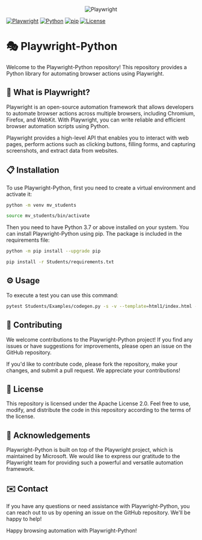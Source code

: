 <p align="center">
  <img alt="Playwright" src="https://ewig5qf9cgn.exactdn.com/wp-content/uploads/2022/08/Playwright_logo_long-768x155.png">
</p>

[![Playwright](https://img.shields.io/badge/Playwright-1.34.0-blue.svg)](https://github.com/microsoft/playwright)
[![Python](https://img.shields.io/badge/Python-3.11.2-blue.svg)](https://www.python.org/)
[![pip](https://img.shields.io/badge/pip-23.1.2-blue.svg)](https://pypi.org/project/pip/)
[![License](https://img.shields.io/badge/License-MIT-yellow.svg)](https://opensource.org/licenses/MIT)


# 🎭 Playwright-Python
Welcome to the Playwright-Python repository! This repository provides a Python library for automating browser actions using Playwright.

## 🤔 What is Playwright?
Playwright is an open-source automation framework that allows developers to automate browser actions across multiple browsers, including Chromium, Firefox, and WebKit. With Playwright, you can write reliable and efficient browser automation scripts using Python.

Playwright provides a high-level API that enables you to interact with web pages, perform actions such as clicking buttons, filling forms, and capturing screenshots, and extract data from websites.

## 📋 Installation
To use Playwright-Python, first you need to create a virtual environment and activate it:
```sh
python -m venv mv_students
```

```sh
source mv_students/bin/activate
```

Then you need to have Python 3.7 or above installed on your system. You can install Playwright-Python using pip. The package is included in the requirements file:

```sh
python -m pip install --upgrade pip
```

```sh
pip install -r Students/requirements.txt
```

## ⚙️ Usage
To execute a test you can use this command:

```sh
pytest Students/Examples/codegen.py -s -v --template=html1/index.html --report=Students/Examples/Reports report.html
```

## 👥 Contributing
We welcome contributions to the Playwright-Python project! If you find any issues or have suggestions for improvements, please open an issue on the GitHub repository.

If you'd like to contribute code, please fork the repository, make your changes, and submit a pull request. We appreciate your contributions!

## 📄 License
This repository is licensed under the Apache License 2.0. Feel free to use, modify, and distribute the code in this repository according to the terms of the license.

## 👏 Acknowledgements
Playwright-Python is built on top of the Playwright project, which is maintained by Microsoft. We would like to express our gratitude to the Playwright team for providing such a powerful and versatile automation framework.

## ✉️ Contact
If you have any questions or need assistance with Playwright-Python, you can reach out to us by opening an issue on the GitHub repository. We'll be happy to help!

Happy browsing automation with Playwright-Python!
